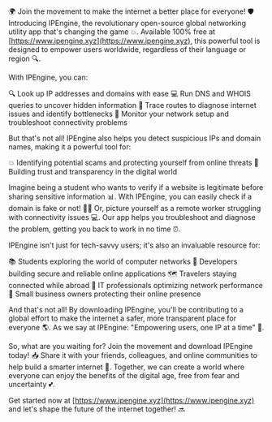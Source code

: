 🌍 Join the movement to make the internet a better place for everyone! 🛡️ Introducing IPEngine, the revolutionary open-source global networking utility app that's changing the game 💥. Available 100% free at [https://www.ipengine.xyz](https://www.ipengine.xyz), this powerful tool is designed to empower users worldwide, regardless of their language or region 🔍.

With IPEngine, you can:

🔍 Look up IP addresses and domains with ease
💻 Run DNS and WHOIS queries to uncover hidden information
📍 Trace routes to diagnose internet issues and identify bottlenecks
📡 Monitor your network setup and troubleshoot connectivity problems

But that's not all! IPEngine also helps you detect suspicious IPs and domain names, making it a powerful tool for:

💥 Identifying potential scams and protecting yourself from online threats
🚀 Building trust and transparency in the digital world

Imagine being a student who wants to verify if a website is legitimate before sharing sensitive information 📊. With IPEngine, you can easily check if a domain is fake or not! 🙅‍♀️ Or, picture yourself as a remote worker struggling with connectivity issues 💻. Our app helps you troubleshoot and diagnose the problem, getting you back to work in no time ⏰.

IPEngine isn't just for tech-savvy users; it's also an invaluable resource for:

📚 Students exploring the world of computer networks
💼 Developers building secure and reliable online applications
🗺️ Travelers staying connected while abroad
👥 IT professionals optimizing network performance
🏢 Small business owners protecting their online presence

And that's not all! By downloading IPEngine, you'll be contributing to a global effort to make the internet a safer, more transparent place for everyone 🌎. As we say at IPEngine: "Empowering users, one IP at a time" 💪.

So, what are you waiting for? Join the movement and download IPEngine today! 📥 Share it with your friends, colleagues, and online communities to help build a smarter internet 🚀. Together, we can create a world where everyone can enjoy the benefits of the digital age, free from fear and uncertainty 💕.

Get started now at [https://www.ipengine.xyz](https://www.ipengine.xyz) and let's shape the future of the internet together! 🔜